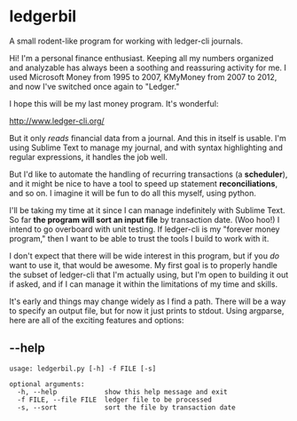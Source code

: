 # ledgerbil

A small rodent-like program for working with ledger-cli journals.

Hi! I'm a personal finance enthusiast. Keeping all my numbers organized and analyzable has always been a soothing and reassuring activity for me. I used Microsoft Money from 1995 to 2007, KMyMoney from 2007 to 2012, and now I've switched once again to "Ledger."

I hope this will be my last money program. It's wonderful:

http://www.ledger-cli.org/

But it only *reads* financial data from a journal. And this in itself is usable. I'm using Sublime Text to manage my journal, and with syntax highlighting and regular expressions, it handles the job well.

But I'd like to automate the handling of recurring transactions (a **scheduler**), and it might be nice to have a tool to speed up statement **reconciliations**, and so on. I imagine it will be fun to do all this myself, using python.

I'll be taking my time at it since I can manage indefinitely with Sublime Text. So far **the program will sort an input file** by transaction date. (Woo hoo!) I intend to go overboard with unit testing. If ledger-cli is my "forever money program," then I want to be able to trust the tools I build to work with it.

I don't expect that there will be wide interest in this program, but if you *do* want to use it, that would be awesome. My first goal is to properly handle the subset of ledger-cli that I'm actually using, but I'm open to building it out if asked, and if I can manage it within the limitations of my time and skills.

It's early and things may change widely as I find a path. There will be a way to specify an output file, but for now it just prints to stdout. Using argparse, here are all of the exciting features and options:

## --help

    usage: ledgerbil.py [-h] -f FILE [-s]
    
    optional arguments:
      -h, --help            show this help message and exit
      -f FILE, --file FILE  ledger file to be processed
      -s, --sort            sort the file by transaction date
